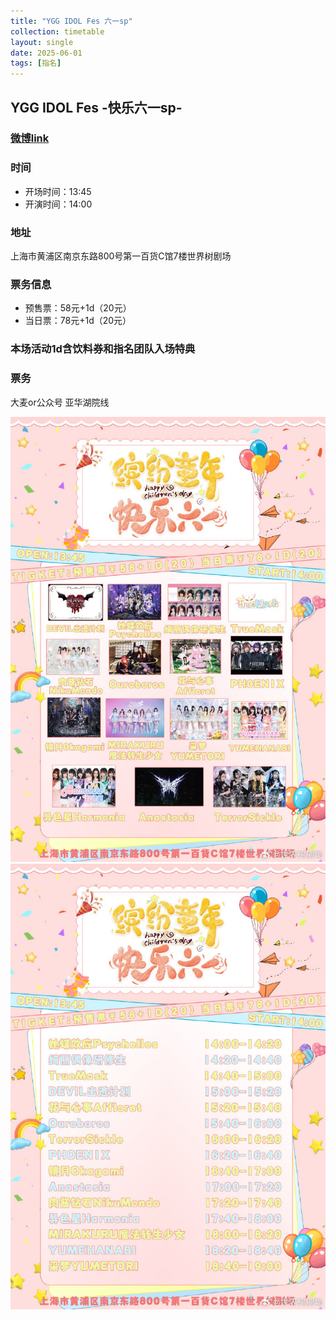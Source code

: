 ```yaml
---
title: "YGG IDOL Fes 六一sp"
collection: timetable
layout: single
date: 2025-06-01
tags: [指名]
---
```


## YGG IDOL Fes -快乐六一sp-
### [微博link](https://weibo.com/7925328421/5171735801626683)
### 时间
- 开场时间：13:45
- 开演时间：14:00
### 地址
上海市黄浦区南京东路800号第一百货C馆7楼世界树剧场
### 票务信息
- 预售票：58元+1d（20元）
- 当日票：78元+1d（20元）
### 本场活动1d含饮料券和指名团队入场特典
### 票务
大麦or公众号 亚华湖院线

![tt](./3.jpg)
![tt](./4.jpg)